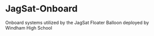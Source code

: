 # JagSat-Onboard
Onboard systems utilized by the JagSat Floater Balloon deployed by Windham High School
